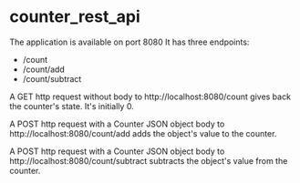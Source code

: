 # counter_rest_api
The application is available on port 8080
It has three endpoints:
- /count
- /count/add
- /count/subtract

A GET http request without body to http://localhost:8080/count gives back the counter's state. It's initially 0.

A POST http request with a Counter JSON object body to http://localhost:8080/count/add adds the object's value to the counter.

A POST http request with a Counter JSON object body to http://localhost:8080/count/subtract subtracts the object's value from the counter.
